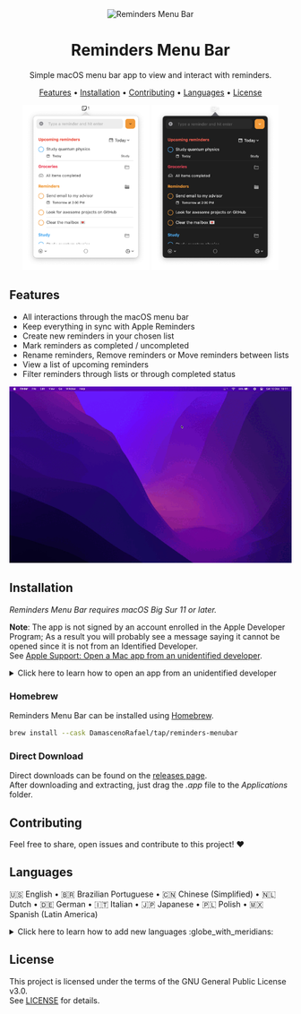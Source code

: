 <div align="center">
  <img
    src="images/reminders-icon.png"
    alt="Reminders Menu Bar"
  >
  <h1>
    Reminders Menu Bar
  </h1>
  <p>
    Simple macOS menu bar app to view and interact with reminders.
  </p>
  <p>
    <a href="#features">Features</a> •
    <a href="#installation">Installation</a> •
    <a href="#contributing">Contributing</a> •
    <a href="#languages">Languages</a> •
    <a href="#license">License</a>
  </p>
</div>

<div align="center">
  <img
    max-width="400"
    width="45%"
    src="images/reminder-menubar-light.png"
    alt="Reminders Menu Bar in light mode"
  >
  <img
    max-width="400"
    width="45%"
    src="images/reminder-menubar-dark.png"
    alt="Reminders Menu Bar in dark mode"
  >
</div>

## Features

* All interactions through the macOS menu bar
* Keep everything in sync with Apple Reminders
* Create new reminders in your chosen list
* Mark reminders as completed / uncompleted
* Rename reminders, Remove reminders or Move reminders between lists
* View a list of upcoming reminders
* Filter reminders through lists or through completed status

<div align="center">
  <img
    src="images/reminders-menubar-demo.gif"
    alt="Reminders Menu Bar demo"
  >
</div>

## Installation

*Reminders Menu Bar requires macOS Big Sur 11 or later.*

**Note**: The app is not signed by an account enrolled in the Apple Developer Program; As a result you will probably see a message saying it cannot be opened since it is not from an Identified Developer.  
See [Apple Support: Open a Mac app from an unidentified developer](https://support.apple.com/guide/mac-help/mh40616/mac).

<details>
  <summary>
  Click here to learn how to open an app from an unidentified developer
  </summary>

  1. Try to run the app and when you see the message just click *OK*;
  2. Open *System Preferences* > *Security and Privacy*;
  3. On the *General* tab check the message saying that the app was blocked;
  4. Finally click on *Open Anyway*.

</details>

### Homebrew

Reminders Menu Bar can be installed using [Homebrew](http://brew.sh).

```bash
brew install --cask DamascenoRafael/tap/reminders-menubar
```

### Direct Download

Direct downloads can be found on the [releases page](https://github.com/DamascenoRafael/reminders-menubar/releases).  
After downloading and extracting, just drag the *.app* file to the *Applications* folder.

## Contributing

Feel free to share, open issues and contribute to this project! :heart:

## Languages

🇺🇸 English • 🇧🇷 Brazilian Portuguese • 🇨🇳 Chinese (Simplified) • 🇳🇱 Dutch • 🇩🇪 German • 🇮🇹 Italian • 🇯🇵 Japanese • 🇵🇱 Polish • 🇲🇽 Spanish (Latin America)

<details>
  <summary>
  Click here to learn how to add new languages :globe_with_meridians:
  </summary>

1. In Project navigator select the project reminders-menu-bar (first item)
2. In the list of projects and targets select the project reminders-menu-bar (not the target)
3. In the "Info" tab under "Localizations" select the "+" button and choose the new location
4. In the list of resources, make sure all files are checked and click on "Finish"
5. Edit the new location version of the **Localizable.strings** and **InfoPlist.strings** files with the translations

</details>

## License

This project is licensed under the terms of the GNU General Public License v3.0.  
See [LICENSE](LICENSE) for details.
